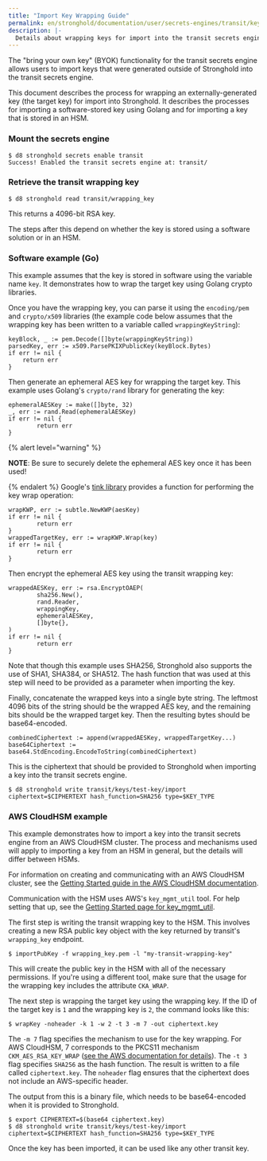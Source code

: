 ```yaml
---
title: "Import Key Wrapping Guide"
permalink: en/stronghold/documentation/user/secrets-engines/transit/key-wrapping-guide.html
description: |-
  Details about wrapping keys for import into the transit secrets engine.
---
```


The "bring your own key" (BYOK) functionality for the transit
secrets engine allows users to import keys that were generated
outside of Stronghold into the transit secrets engine.

This document describes the process for wrapping an externally-generated
key (the target key) for import into Stronghold. It describes the processes
for importing a software-stored key using Golang and for importing a key
that is stored in an HSM.

### Mount the secrets engine

```shell-session
$ d8 stronghold secrets enable transit
Success! Enabled the transit secrets engine at: transit/
```

### Retrieve the transit wrapping key

```shell-session
$ d8 stronghold read transit/wrapping_key
```

This returns a 4096-bit RSA key.

The steps after this depend on whether the key is stored using
a software solution or in an HSM.

### Software example (Go)

This example assumes that the key is stored in software using the
variable name `key`. It demonstrates how to wrap the target key using
Golang crypto libraries.

Once you have the wrapping key, you can parse it using the `encoding/pem`
and `crypto/x509` libraries (the example code below assumes that the wrapping
key has been written to a variable called `wrappingKeyString`):

```
keyBlock, _ := pem.Decode([]byte(wrappingKeyString))
parsedKey, err := x509.ParsePKIXPublicKey(keyBlock.Bytes)
if err != nil {
    return err
}
```

Then generate an ephemeral AES key for wrapping the target key.
This example uses Golang's `crypto/rand` library for generating the key:

```
ephemeralAESKey := make([]byte, 32)
_, err := rand.Read(ephemeralAESKey)
if err != nil {
        return err
}
```

{% alert level="warning" %}

**NOTE**: Be sure to securely delete the ephemeral AES key once it
has been used!

{% endalert %}
Google's [tink library](https://pkg.go.dev/github.com/tink-crypto/tink-go/kwp/subtle)
provides a function for performing the key wrap operation:

```
wrapKWP, err := subtle.NewKWP(aesKey)
if err != nil {
        return err
}
wrappedTargetKey, err := wrapKWP.Wrap(key)
if err != nil {
        return err
}
```

Then encrypt the ephemeral AES key using the transit wrapping key:

```
wrappedAESKey, err := rsa.EncryptOAEP(
        sha256.New(),
        rand.Reader,
        wrappingKey,
        ephemeralAESKey,
        []byte{},
)
if err != nil {
        return err
}
```

Note that though this example uses SHA256, Stronghold also supports the use of
SHA1, SHA384, or SHA512. The hash function that was used at this step will
need to be provided as a parameter when importing the key.

Finally, concatenate the wrapped keys into a single byte string.
The leftmost 4096 bits of the string should be the wrapped AES key, and
the remaining bits should be the wrapped target key. Then the resulting
bytes should be base64-encoded.

```
combinedCiphertext := append(wrappedAESKey, wrappedTargetKey...)
base64Ciphertext := base64.StdEncoding.EncodeToString(combinedCiphertext)
```

This is the ciphertext that should be provided to Stronghold when importing a
key into the transit secrets engine.

```shell-session
$ d8 stronghold write transit/keys/test-key/import ciphertext=$CIPHERTEXT hash_function=SHA256 type=$KEY_TYPE
```


### AWS CloudHSM example

This example demonstrates how to import a key into the transit secrets engine from
an AWS CloudHSM cluster. The process and mechanisms used will apply to importing
a key from an HSM in general, but the details will differ between HSMs.

For information on creating and communicating with an AWS CloudHSM cluster, see
the [Getting Started guide in the AWS CloudHSM documentation](https://docs.aws.amazon.com/cloudhsm/latest/userguide/getting-started.html).

Communication with the HSM uses AWS's `key_mgmt_util` tool. For help setting that
up, see the [Getting Started page for key_mgmt_util](https://docs.aws.amazon.com/cloudhsm/latest/userguide/key_mgmt_util-getting-started.html).

The first step is writing the transit wrapping key to the HSM. This involves
creating a new RSA public key object with the key returned by transit's
`wrapping_key` endpoint.

```shell-session
$ importPubKey -f wrapping_key.pem -l "my-transit-wrapping-key"
```

This will create the public key in the HSM with all of the necessary permissions.
If you're using a different tool, make sure that the usage for the wrapping key
includes the attribute `CKA_WRAP`.

The next step is wrapping the target key using the wrapping key. If the
ID of the target key is `1` and the wrapping key is `2`, the command looks like this:

```shell-session
$ wrapKey -noheader -k 1 -w 2 -t 3 -m 7 -out ciphertext.key
```

The `-m 7` flag specifies the mechanism to use for the key wrapping. For AWS CloudHSM,
7 corresponds to the PKCS11 mechanism `CKM_AES_RSA_KEY_WRAP` ([see the AWS documentation for details](https://docs.aws.amazon.com/cloudhsm/latest/userguide/key_mgmt_util-wrapKey.html)).
The `-t 3` flag specifies `SHA256` as the hash function. The result is written to a
file called `ciphertext.key`. The `noheader` flag ensures that the ciphertext does
not include an AWS-specific header.

The output from this is a binary file, which needs to be base64-encoded when it
is provided to Stronghold.

```shell-session
$ export CIPHERTEXT=$(base64 ciphertext.key)
$ d8 stronghold write transit/keys/test-key/import ciphertext=$CIPHERTEXT hash_function=SHA256 type=$KEY_TYPE
```

Once the key has been imported, it can be used like any other transit key.
